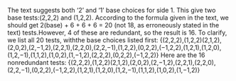 The text suggests both ‘2’ and ‘1’ base choices for side 1. This give two base tests:(2,2,2) and (1,2,2). According to the formula given in the text, we should get 2(base) + 6 + 6 + 6 = 20 (not 18, as erroneously stated in the text) tests.However, 4 of these are redundant, so the result is 16. To clarify, we list all 20 tests, withthe base choices listed first:
{(2,2,2),(1,2,2)(2,1,2),(2,0,2),(2,−1,2),(2,2,1),(2,2,0),(2,2,−1),(1,2,2),(0,2,2),(−1,2,2),(1,2,1),(1,2,0),(1,2,−1),(1,1,2),(1,0,2),(1,−1,2),(2,2,2),(0,2,2),(−1,2,2)}
Here are the 16 nonredundant tests:
{(2,2,2),(1,2,2)(2,1,2),(2,0,2),(2,−1,2),(2,2,1),(2,2,0),(2,2,−1),(0,2,2),(−1,2,2),(1,2,1),(1,2,0),(1,2,−1),(1,1,2),(1,0,2),(1,−1,2)}